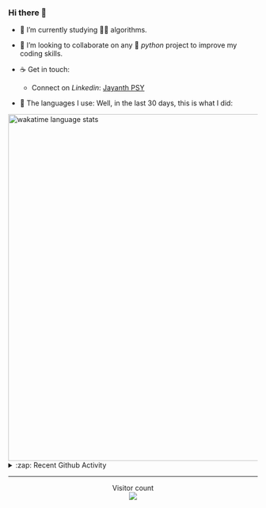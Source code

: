 ### Hi there 👋

- 🌱 I’m currently studying 🏇🏼  algorithms.

- 👯 I’m looking to collaborate on any :snake: *python* project to improve my coding skills.

- ☕ Get in touch:
  +  Connect on *Linkedin*: [Jayanth PSY](https://www.linkedin.com/in/jayanth-p-b3924812a/)

<!--- ⚡ Fun fact: *Python* is older than *C++* and *Java*. -->

- :memo: The languages I use: Well, in the last 30 days, this is what I did:

<img src="https://wakatime.com/share/@j_tesla/4d0b7d1e-6b31-4b03-accf-374d3ed5433f.png" alt="wakatime language stats" width="700"/>

<details>
  <summary>:zap: Recent Github Activity</summary>
  
<!--START_SECTION:activity-->
1. ❌ Closed PR [#2](https://github.com/j-tesla/virtual-piano/pull/2) in [j-tesla/virtual-piano](https://github.com/j-tesla/virtual-piano)
2. ❗️ Closed issue [#51](https://github.com/j-tesla/space-shooter/issues/51) in [j-tesla/space-shooter](https://github.com/j-tesla/space-shooter)
3. ❗️ Opened issue [#51](https://github.com/j-tesla/space-shooter/issues/51) in [j-tesla/space-shooter](https://github.com/j-tesla/space-shooter)
4. 🗣 Commented on [#1](https://github.com/j-tesla/virtual-piano/issues/1) in [j-tesla/virtual-piano](https://github.com/j-tesla/virtual-piano)
5. ❗️ Opened issue [#1](https://github.com/j-tesla/virtual-piano/issues/1) in [j-tesla/virtual-piano](https://github.com/j-tesla/virtual-piano)
<!--END_SECTION:activity-->

</details>

-----

<p align="center"> 
  Visitor count<br>
  <img src="https://profile-counter.glitch.me/j-tesla/count.svg" />
</p>












<!--
**j-tesla/j-tesla** is a ✨ _special_ ✨ repository because its `README.md` (this file) appears on your GitHub profile.

Here are some ideas to get you started:

- 🔭 I’m currently working on ...
- 🌱 I’m currently learning ...
- 👯 I’m looking to collaborate on ...
- 🤔 I’m looking for help with ...
- 💬 Ask me about ...
- 📫 How to reach me: ...
- 😄 Pronouns: ...
- ⚡ Fun fact: ...
-->

